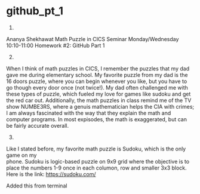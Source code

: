 # github_pt_1
1. 
Ananya Shekhawat 
Math Puzzle in CICS Seminar 
Monday/Wednesday 10:10-11:00
Homework #2: GitHub Part 1

2. 
When I think of math puzzles in CICS, I remember the puzzles that my dad gave me during 
elementary school. My favorite puzzle from my dad is the 16 doors puzzle, where you can 
begin whenever you like, but you have to go though every door once (not twice!). My dad 
often challenged me with these types of puzzle, which fueled my love for games like sudoku
and get the red car out. Additionally, the math puzzles in class remind me of the TV show 
NUMBE3RS, where a genuis mathematician helps the CIA with crimes; I am always fascinated
with the way that they explain the math and computer programs. In most expisodes, the math 
is exaggerated, but can be fairly accurate overall.

3. 
Like I stated before, my favorite math puzzle is Sudoku, which is the only game on my  
phone. Sudoku is logic-based puzzle on 9x9 grid where the objective is to place the numbers 
1-9 once in each columon, row and smaller 3x3 block. 
Here is the link: https://sudoku.com/

Added this from terminal
